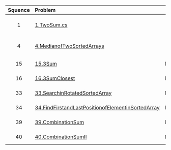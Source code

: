 | Squence | Problem       | Level  | Language  | Tags |
|:-------:|:--------------|:------:|:---------:|:----:|
|1|[1.TwoSum.cs](https://github.com/dftty/LeetCode/blob/master/Assets/Third/Easy/1.TwoSum.cs)|Easy|C#|[Array Hash Table]||
|4|[4.MedianofTwoSortedArrays](https://github.com/dftty/LeetCode/blob/master/Assets/Third/Easy/4.MedianofTwoSortedArrays.cs)|Hard|C#|[Array Binary Search]||
|15|[15.3Sum](https://github.com/dftty/LeetCode/blob/master/Assets/Third/Easy/15.3Sum.cs)|Medium|C#|[Array Two Pointer]||
|16|[16.3SumClosest](https://github.com/dftty/LeetCode/blob/master/Assets/Third/Easy/16.3SumClosest.cs)|Medium|C#|[Array Two Pointer]||
|33|[33.SearchinRotatedSortedArray](https://github.com/dftty/LeetCode/blob/master/Assets/Third/Easy/33.SearchinRotatedSortedArray.cs)|Medium|C#|[Array Two Pointer]||
|34|[34.FindFirstandLastPositionofElementinSortedArray](https://github.com/dftty/LeetCode/blob/master/Assets/Third/Easy/34.FindFirstandLastPositionofElementinSortedArray.cs)|Medium|C#|[Array Two Pointer]||
|39|[39.CombinationSum](https://github.com/dftty/LeetCode/blob/master/Assets/Third/Easy/39.CombinationSum.cs)|Medium|C#|[Array BackTrack]||
|40|[40.CombinationSumII](https://github.com/dftty/LeetCode/blob/master/Assets/Third/Easy/40.CombinationSumII.cs)|Medium|C#|[Array BackTrack]||



